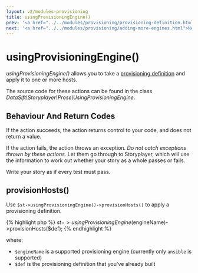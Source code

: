 ```yaml
---
layout: v2/modules-provisioning
title: usingProvisioningEngine()
prev: '<a href="../../modules/provisioning/provisioning-definition.html">Prev: Creating The Provisioning Definition</a>'
next: '<a href="../../modules/provisioning/adding-more-engines.html">Next: Adding Additional Provisioning Engines</a>'
---
```

# usingProvisioningEngine()

_usingProvisioningEngine()_ allows you to take a [provisioning definition](provisioning-definition.html) and apply it to one or more hosts.

The source code for these actions can be found in the class _DataSift\Storyplayer\Prose\UsingProvisioningEngine_.

## Behaviour And Return Codes

If the action succeeds, the action returns control to your code, and does not return a value.

If the action fails, the action throws an exception. _Do not catch exceptions thrown by these actions._ Let them go through to Storyplayer, which will use the information to work out whether your story as a whole passes or fails.

Write your story as if every test must pass.

## provisionHosts()

Use `$st->usingProvisioningEngine()->provisionHosts()` to apply a provisioning definition.

{% highlight php %}
$st->usingProvisioningEngine($engineName)->provisionHosts($def);
{% endhighlight %}

where:

* `$engineName` is a supported provisioning engine (currently only `ansible` is supported)
* `$def` is the provisioning definition that you've already built